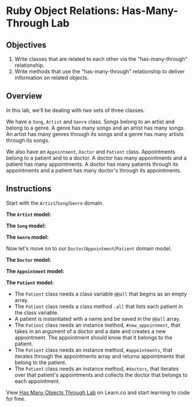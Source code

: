 # Ruby Object Relations: Has-Many-Through Lab

## Objectives

1.  Write classes that are related to each other via the "has-many-through"
    relationship.
2.  Write methods that use the "has-many-through" relationship to deliver
    information on related objects.

## Overview

In this lab, we'll be dealing with two sets of three classes.

We have a `Song`, `Artist` and `Genre` class. Songs belong to an artist and
belong to a genre. A genre has many songs and an artist has many songs. An
artist has many genres through its songs and a genre has many artists through
its songs.

We also have an `Appointment`, `Doctor` and `Patient` class. Appointments belong
to a patient and to a doctor. A doctor has many appointments and a patient has
many appointments. A doctor has many patients through its appointments and a
patient has many doctor's through its appointments.

## Instructions

Start with the `Artist`/`Song`/`Genre` domain.

**The `Artist` model:**

<!-- - The `Artist` class needs a class variable `@@all` that begins as an empty array
- The `Artist` class needs a class method `.all` that lists each artist in the
  class variable
- An artist is initialized with a name and is saved in the `@@all` array.
- The `Artist` class needs an instance method, `#new_song`, that takes in an
  argument of a name and genre creates a new song. That song should know that it
  belongs to the artist.
- The `Artist` class needs an instance method, `#songs`, that iterates through all
  songs and finds the songs that belong to that artist. Try using `select` to
  achieve this.
- The `Artist` class needs an instance method, `#genres` that iterates over that
  artist's songs and collects the genre of each song. -->

**The `Song` model:**

<!-- - The `Song` class needs a class variable `@@all` that begins as an empty array.
- The `Song` class needs a class method `.all` that lists each song in the class
  variable.
- A song should be initialized with a name, an artist, and a genre, and be saved
  in the `@@all` array. -->

**The `Genre` model:**

<!-- - The `Genre` class needs a class variable `@@all` that begins as an empty array.
- The `Genre` class needs a class method `.all` that lists each genre in the class
  variable.
- A genre should be initialized with a name and be saved in the `@@all` array.
- The `Genre` class needs an instance method, `#songs`, that iterates through all
  songs and finds the songs that belong to that genre.
- The `Genre` class needs an instance method, `#artists`, that iterates over the
  genre's collection of songs and collects the artist that owns each song. -->

Now let's move on to our `Doctor`/`Appointment`/`Patient` domain model.

**The `Doctor` model:**

<!-- - The `Doctor` class needs a class variable `@@all` that begins as an empty array.
- The `Doctor` class needs a class method `.all` that lists each doctor in the
  class variable.
- A doctor should be initialized with a name and be saved in the `@@all` array.
- The `Doctor` class needs an instance method, `#new_appointment`, that takes in a
  an instance of the `Patient` class and a date, and creates a new appointment. That
  appointment should know that it belongs to the doctor
- The `Doctor` class needs an instance method, `#appointments`, that iterates
  through all appointments and finds those belonging to this doctor.
- The `Doctor` class needs an instance method, `#patients`, that iterates over
  that doctor's appointments and collects the patient that belongs to each
  appointment. -->

**The `Appointment` model:**

<!-- - The `Appointment` class needs a class variable `@@all` that begins as an empty array.
- The `Appointment` class needs a class method `.all` that lists each appointment
  in the class variable.
- An appointment should be initialized with a date (as a string, like `"Monday, August 1st"`), a patient, and a doctor. The appointment should be saved in the
  `@@all` array. -->

**The `Patient` model:**

- The `Patient` class needs a class variable `@@all` that begins as an empty array.
- The `Patient` class needs a class method `.all` that lists each patient in the
  class variable.
- A patient is instantiated with a name and be saved in the `@@all` array.
- The `Patient` class needs an instance method, `#new_appointment`, that takes in
  an argument of a doctor and a date and creates a new appointment. The
  appointment should know that it belongs to the patient.
- The `Patient` class needs an instance method, `#appointments`, that iterates
  through the appointments array and returns appointments that belong to the
  patient.
- The `Patient` class needs an instance method, `#doctors`, that iterates over
  that patient's appointments and collects the doctor that belongs to each
  appointment.

<p class='util--hide'>View <a href='https://learn.co/lessons/ruby-objects-has-many-through-lab'>Has Many Objects Through Lab</a> on Learn.co and start learning to code for free.</p>
